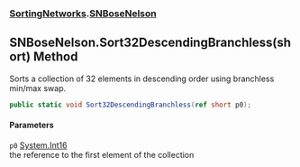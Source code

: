 ### [SortingNetworks](./SortingNetworks.md 'SortingNetworks').[SNBoseNelson](./SortingNetworks-SNBoseNelson.md 'SortingNetworks.SNBoseNelson')
## SNBoseNelson.Sort32DescendingBranchless(short) Method
Sorts a collection of 32 elements in descending order using branchless min/max swap.  
```csharp
public static void Sort32DescendingBranchless(ref short p0);
```
#### Parameters
<a name='SortingNetworks-SNBoseNelson-Sort32DescendingBranchless(short)-p0'></a>
`p0` [System.Int16](https://docs.microsoft.com/en-us/dotnet/api/System.Int16 'System.Int16')  
the reference to the first element of the collection  
  
